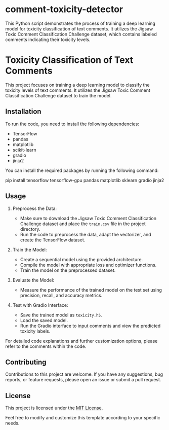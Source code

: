 # comment-toxicity-detector
This Python script demonstrates the process of training a deep learning model for toxicity classification of text comments. It utilizes the Jigsaw Toxic Comment Classification Challenge dataset, which contains labeled comments indicating their toxicity levels.



# Toxicity Classification of Text Comments

This project focuses on training a deep learning model to classify the toxicity levels of text comments. It utilizes the Jigsaw Toxic Comment Classification Challenge dataset to train the model.

## Installation

To run the code, you need to install the following dependencies:

- TensorFlow
- pandas
- matplotlib
- scikit-learn
- gradio
- jinja2

You can install the required packages by running the following command:

pip install tensorflow tensorflow-gpu pandas matplotlib sklearn gradio jinja2


## Usage

1. Preprocess the Data:
   - Make sure to download the Jigsaw Toxic Comment Classification Challenge dataset and place the `train.csv` file in the project directory.
   - Run the code to preprocess the data, adapt the vectorizer, and create the TensorFlow dataset.

2. Train the Model:
   - Create a sequential model using the provided architecture.
   - Compile the model with appropriate loss and optimizer functions.
   - Train the model on the preprocessed dataset.

3. Evaluate the Model:
   - Measure the performance of the trained model on the test set using precision, recall, and accuracy metrics.

4. Test with Gradio Interface:
   - Save the trained model as `toxicity.h5`.
   - Load the saved model.
   - Run the Gradio interface to input comments and view the predicted toxicity labels.

For detailed code explanations and further customization options, please refer to the comments within the code.

## Contributing

Contributions to this project are welcome. If you have any suggestions, bug reports, or feature requests, please open an issue or submit a pull request.

## License

This project is licensed under the [MIT License](LICENSE).


Feel free to modify and customize this template according to your specific needs.
